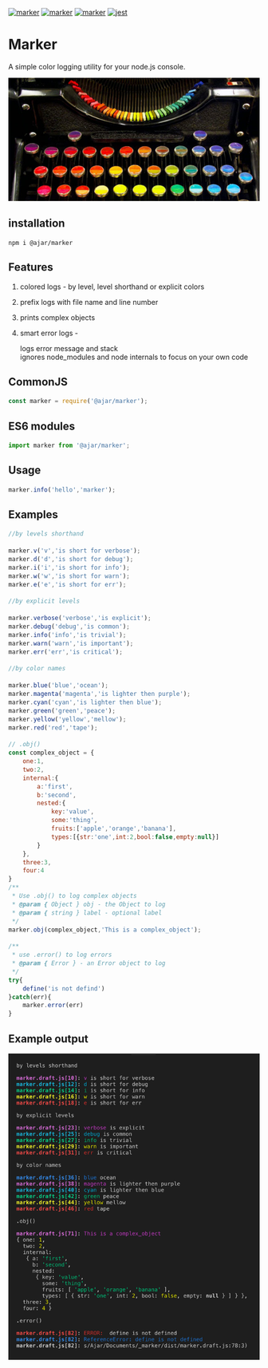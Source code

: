 [![marker](https://img.shields.io/npm/v/@ajar/marker.svg)](https://www.npmjs.com/package/@ajar/marker)
[![marker](https://badgen.net/npm/dt/@ajar/marker)](https://www.npmjs.com/package/@ajar/marker)
[![marker](https://badgen.net/npm/v/@ajar/marker)](https://www.npmjs.com/package/@ajar/marker)
[![jest](https://jestjs.io/img/jest-badge.svg)](https://github.com/facebook/jest)


# Marker 
A simple color logging utility for your node.js console.

[![Marker](https://raw.githubusercontent.com/Ajar-Ajar/marker/master/marker.png)](https://www.npmjs.com/package/@ajar/marker)

## installation
```
npm i @ajar/marker
```
## Features
1. colored logs  - by level, level shorthand or explicit colors
2. prefix logs with file name and line number
3. prints complex objects
4. smart error logs - 

   logs error message and stack  
   ignores node_modules and node internals to focus on your own code

## CommonJS
```javascript
const marker = require('@ajar/marker'); 
```

## ES6 modules
```javascript
import marker from '@ajar/marker'; 
```

## Usage
```javascript
marker.info('hello','marker'); 
```

## Examples
```javascript
//by levels shorthand

marker.v('v','is short for verbose');    
marker.d('d','is short for debug');     
marker.i('i','is short for info');     
marker.w('w','is short for warn');     
marker.e('e','is short for err');  

//by explicit levels  

marker.verbose('verbose','is explicit');
marker.debug('debug','is common');
marker.info('info','is trivial');  
marker.warn('warn','is important');  
marker.err('err','is critical'); 

//by color names

marker.blue('blue','ocean');       
marker.magenta('magenta','is lighter then purple');    
marker.cyan('cyan','is lighter then blue');       
marker.green('green','peace');      
marker.yellow('yellow','mellow');     
marker.red('red','tape');        
   
// .obj()
const complex_object = {
    one:1,
    two:2,
    internal:{
        a:'first',
        b:'second',
        nested:{
            key:'value',
            some:'thing',
            fruits:['apple','orange','banana'],
            types:[{str:'one',int:2,bool:false,empty:null}]
        }
    },
    three:3,
    four:4
}
/**
 * Use .obj() to log complex objects
 * @param { Object } obj - the Object to log 
 * @param { string } label - optional label 
 */
marker.obj(complex_object,'This is a complex_object');

/**
 * use .error() to log errors
 * @param { Error } - an Error object to log
 */
try{
    define('is not defind')
}catch(err){
    marker.error(err)
}
```

## Example output
<img src="https://raw.githubusercontent.com/Ajar-Ajar/marker/master/screetshot.png" width="800" alt="Example output">